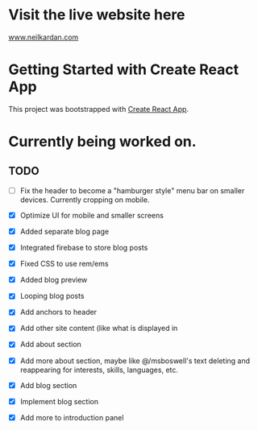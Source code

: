 # Visit the live website here
www.neilkardan.com

# Getting Started with Create React App

This project was bootstrapped with [Create React App](https://github.com/facebook/create-react-app).

# Currently being worked on.

## TODO
- [ ] Fix the header to become a "hamburger style" menu bar on smaller devices. Currently cropping on mobile. 
- [X] Optimize UI for mobile and smaller screens
- [X] Added separate blog page
- [X] Integrated firebase to store blog posts
- [X] Fixed CSS to use rem/ems
- [X] Added blog preview
- [X] Looping blog posts
- [X] Add anchors to header
- [X] Add other site content (like what is displayed in
- [X] Add about section
- [X] Add more about section, maybe like @/msboswell's text deleting and reappearing for interests, skills, languages, etc.
- [X] Add blog section 
- [X] Implement blog section
- [X] Add more to introduction panel

